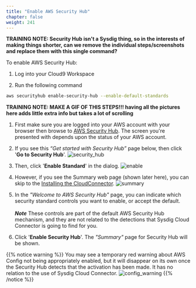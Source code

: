 ```yaml
---
title: "Enable AWS Security Hub"
chapter: false
weight: 241
---
```


**TRAINING NOTE: Security Hub isn't a Sysdig thing, so in the interests of making things shorter, can we remove the individual steps/screenshots and replace them with this single command?**

To enable AWS Security Hub:

1. Log into your Cloud9 Workspace

2. Run the following command

```sh
aws securityhub enable-security-hub --enable-default-standards
```

**TRAINING NOTE: MAKE A GIF OF THIS STEPS!!! having all the pictures here adds little extra info but takes a lot of scrolling**

1. First make sure you are logged into your AWS account with your browser then browse to [AWS Security Hub](https://console.aws.amazon.com/securityhub/home). The screen you're presented with depends upon the status of your AWS account.

2. If you see this _“Get started with Security Hub”_ page below, then click '**Go to Security Hub**'. ![security_hub](/images/20_workshop_setup/security_hub.png)

3. Then, click '**Enable Standard**' in the dialog. ![enable](/images/20_workshop_setup/enable_standard.png)

4. However, if you see the Summary web page (shown later here), you can skip to the [Installing the CloudConnector](/20_workshop_setup/24_setup_cloudtrail/242_install_cloudconnector.html). ![summary](/images/20_workshop_setup/summary.png)

5. In the _"Welcome to AWS Security Hub"_ page, you can indicate which security standard controls you want to enable, or accept the default. <br /><br />***Note*** These controls are part of the default AWS Security Hub mechanism, and they are not related to the detections that Sysdig Cloud Connector is going to find for you.

6. Click '**Enable Security Hub**'. The _"Summary"_ page for Security Hub will be shown.  

{{% notice warning %}}
You may see a temporary red warning about AWS Config not being appropriately enabled, but it will disappear on its own once the Security Hub detects that the activation has been made. It has no relation to the use of Sysdig Cloud Connector.
![config_warning](/images/20_workshop_setup/config.png)
{{% /notice %}}
